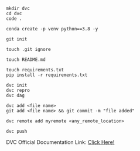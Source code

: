 ```
mkdir dvc
cd dvc
code .
```

```
conda create -p venv python==3.8 -y
```

```
git init
```

```
touch .git ignore
```

```
touch README.md
```

```
touch requirements.txt
pip install -r requirements.txt
```

```
dvc init
dvc repro
dvc dag
```
```
dvc add <file name>
git add <file name> && git commit -m "file added"

dvc remote add myremote <any_remote_location>

dvc push
```

DVC Official Documentation Link: [Click Here!](https://dvc.org/doc)
